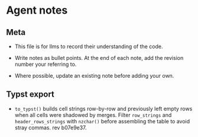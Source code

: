 
# Agent notes

## Meta

* This file is for llms to record their understanding of the code.

* Write notes as bullet points. At the end of each note, add the revision number
your referring to.

* Where possible, update an existing note before adding your own.

## Typst export

* `to_typst()` builds cell strings row-by-row and previously left empty rows when all cells were shadowed by merges. Filter `row_strings` and `header_rows_strings` with `nzchar()` before assembling the table to avoid stray commas. rev b07e9e37.
